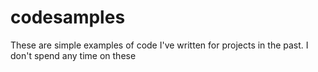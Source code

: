 # codesamples
These are simple examples of code I've written for projects in the past.
I don't spend any time on these


